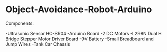 # Object-Avoidance-Robot-Arduino


Components:

  -Ultrasonic Sensor HC-SR04
  -Arduino Board
  -2 DC Motors
  -L298N Dual H Bridge Stepper Motor Driver Board
  -9V Battery
  -Small Breadboard and Jump Wires
  -Tank Car Chassis 
  

